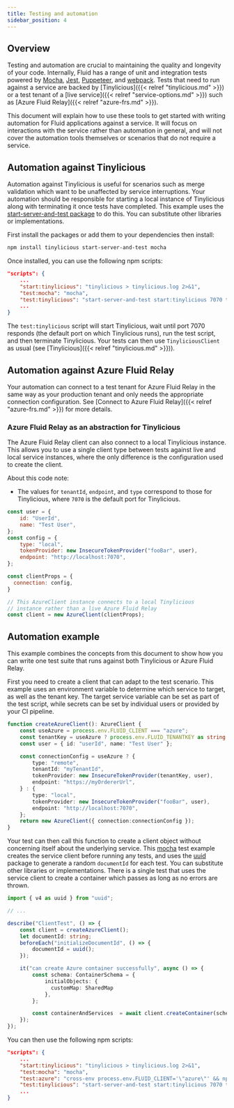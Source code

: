 ```yaml
---
title: Testing and automation
sidebar_position: 4
---
```


## Overview

Testing and automation are crucial to maintaining the quality and longevity of your code.  Internally, Fluid has a range of unit and integration tests powered by [Mocha](https://mochajs.org/), [Jest](https://jestjs.io/), [Puppeteer](https://github.com/puppeteer/puppeteer), and [webpack](https://webpack.js.org/).  Tests that need to run against a service are backed by [Tinylicious]({{< relref "tinylicious.md" >}}) or a test tenant of a [live service]({{< relref "service-options.md" >}}) such as [Azure Fluid Relay]({{< relref "azure-frs.md" >}}).

This document will explain how to use these tools to get started with writing automation for Fluid applications against a service.  It will focus on interactions with the service rather than automation in general, and will not cover the automation tools themselves or scenarios that do not require a service.

## Automation against Tinylicious

Automation against Tinylicious is useful for scenarios such as merge validation which want to be unaffected by service interruptions.  Your automation should be responsible for starting a local instance of Tinylicious along with terminating it once tests have completed.  This example uses the [start-server-and-test package](https://github.com/bahmutov/start-server-and-test) to do this.  You can substitute other libraries or implementations.

First install the packages or add them to your dependencies then install:

```bash
npm install tinylicious start-server-and-test mocha
```

Once installed, you can use the following npm scripts:

```json
"scripts": {
    ...
    "start:tinylicious": "tinylicious > tinylicious.log 2>&1",
    "test:mocha": "mocha",
    "test:tinylicious": "start-server-and-test start:tinylicious 7070 test:mocha",
    ...
}
```

The `test:tinylicious` script will start Tinylicious, wait until port 7070 responds (the default port on which Tinylicious runs), run the test script, and then terminate Tinylicious.  Your tests can then use `TinyliciousClient` as usual (see [Tinylicious]({{< relref "tinylicious.md" >}})).

## Automation against Azure Fluid Relay

Your automation can connect to a test tenant for Azure Fluid Relay in the same way as your production tenant and only needs the appropriate connection configuration. See [Connect to Azure Fluid Relay]({{< relref "azure-frs.md" >}}) for more details.

### Azure Fluid Relay as an abstraction for Tinylicious

The Azure Fluid Relay client can also connect to a local Tinylicious instance.  This allows you to use a single client type between tests against live and local service instances, where the only difference is the configuration used to create the client.

About this code note:

*   The values for `tenantId`, `endpoint`, and `type` correspond to those for Tinylicious, where `7070` is the default port for Tinylicious.

```javascript
const user = {
    id: "UserId",
    name: "Test User",
};
const config = {
    type: "local",
    tokenProvider: new InsecureTokenProvider("fooBar", user),
    endpoint: "http://localhost:7070",
};

const clientProps = {
  connection: config,
}

// This AzureClient instance connects to a local Tinylicious
// instance rather than a live Azure Fluid Relay
const client = new AzureClient(clientProps);
```

## Automation example

This example combines the concepts from this document to show how you can write one test suite that runs against both Tinylicious or Azure Fluid Relay.

First you need to create a client that can adapt to the test scenario.
This example uses an environment variable to determine which service to target, as well as the tenant key.
The target service variable can be set as part of the test script, while secrets can be set by individual users or provided by your CI pipeline.

```typescript
function createAzureClient(): AzureClient {
    const useAzure = process.env.FLUID_CLIENT === "azure";
    const tenantKey = useAzure ? process.env.FLUID_TENANTKEY as string : "";
    const user = { id: "userId", name: "Test User" };

    const connectionConfig = useAzure ? {
        type: "remote",
        tenantId: "myTenantId",
        tokenProvider: new InsecureTokenProvider(tenantKey, user),
        endpoint: "https://myOrdererUrl",
    } : {
        type: "local",
        tokenProvider: new InsecureTokenProvider("fooBar", user),
        endpoint: "http://localhost:7070",
    };
    return new AzureClient({ connection:connectionConfig });
}
```

Your test can then call this function to create a client object without concerning itself about the underlying service.  This [mocha](https://mochajs.org/) test example creates the service client before running any tests, and uses the [uuid](https://github.com/uuidjs/uuid) package to generate a random `documentId` for each test.  You can substitute other libraries or implementations.  There is a single test that uses the service client to create a container which passes as long as no errors are thrown.

```typescript
import { v4 as uuid } from "uuid";

// ...

describe("ClientTest", () => {
    const client = createAzureClient();
    let documentId: string;
    beforeEach("initializeDocumentId", () => {
        documentId = uuid();
    });

    it("can create Azure container successfully", async () => {
        const schema: ContainerSchema = {
            initialObjects: {
              customMap: SharedMap
            },
        };

        const containerAndServices  = await client.createContainer(schema);
    });
});

```

You can then use the following npm scripts:

```json
"scripts": {
    ...
    "start:tinylicious": "tinylicious > tinylicious.log 2>&1",
    "test:mocha": "mocha",
    "test:azure": "cross-env process.env.FLUID_CLIENT='\"azure\"' && npm run test:mocha",
    "test:tinylicious": "start-server-and-test start:tinylicious 7070 test:mocha",
    ...
}
```
